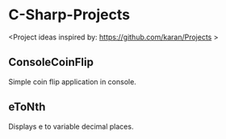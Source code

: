 # C-Sharp-Projects

<Project ideas inspired by: https://github.com/karan/Projects >

## ConsoleCoinFlip
Simple coin flip application in console.

## eToNth
Displays e to variable decimal places.
